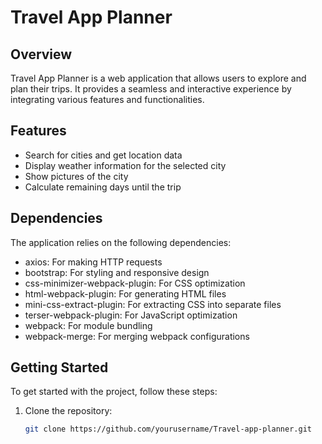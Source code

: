 # Travel App Planner

## Overview

Travel App Planner is a web application that allows users to explore and plan their trips. It provides a seamless and interactive experience by integrating various features and functionalities.

## Features

- Search for cities and get location data
- Display weather information for the selected city
- Show pictures of the city
- Calculate remaining days until the trip

## Dependencies

The application relies on the following dependencies:

- axios: For making HTTP requests
- bootstrap: For styling and responsive design
- css-minimizer-webpack-plugin: For CSS optimization
- html-webpack-plugin: For generating HTML files
- mini-css-extract-plugin: For extracting CSS into separate files
- terser-webpack-plugin: For JavaScript optimization
- webpack: For module bundling
- webpack-merge: For merging webpack configurations

## Getting Started

To get started with the project, follow these steps:

1. Clone the repository:
   ```sh
   git clone https://github.com/yourusername/Travel-app-planner.git